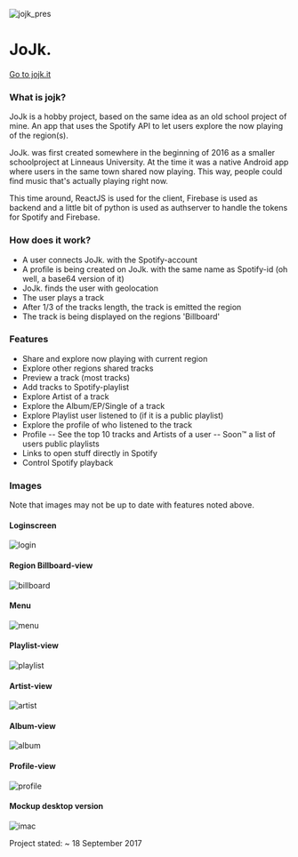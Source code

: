 ![jojk_pres](https://oskaremilsson.se/files/images/jojk_muckup.jpg)
# JoJk.

[Go to jojk.it](https://jojk.it)
### What is jojk?
JoJk is a hobby project, based on the same idea as an old school project of mine. An app that uses the Spotify API to let users explore the now playing of the region(s).

JoJk. was first created somewhere in the beginning of 2016 as a smaller schoolproject at Linneaus University. At the time it was a native Android app where users in the same town shared now playing. This way, people could find music that's actually playing right now. 

This time around, ReactJS is used for the client, Firebase is used as backend and a little bit of python is used as authserver to handle the tokens for Spotify and Firebase.

### How does it work?
- A user connects JoJk. with the Spotify-account
- A profile is being created on JoJk. with the same name as Spotify-id (oh well, a base64 version of it)
- JoJk. finds the user with geolocation
- The user plays a track
- After 1/3 of the tracks length, the track is emitted the region
- The track is being displayed on the regions 'Billboard'

### Features
- Share and explore now playing with current region
- Explore other regions shared tracks
- Preview a track (most tracks)
- Add tracks to Spotify-playlist
- Explore Artist of a track
- Explore the Album/EP/Single of a track
- Explore Playlist user listened to (if it is a public playlist)
- Explore the profile of who listened to the track
- Profile
-- See the top 10 tracks and Artists of a user
-- Soon™ a list of users public playlists
- Links to open stuff directly in Spotify
- Control Spotify playback


### Images
Note that images may not be up to date with features noted above.
#### Loginscreen
![login](https://oskaremilsson.se/files/images/jojk/login.png)

#### Region Billboard-view
![billboard](https://oskaremilsson.se/files/images/jojk/billboard.png)

#### Menu
![menu](https://oskaremilsson.se/files/images/jojk/menu.png)

#### Playlist-view
![playlist](https://oskaremilsson.se/files/images/jojk/playlist.png)

#### Artist-view
![artist](https://oskaremilsson.se/files/images/jojk/artist.png)

#### Album-view
![album](https://oskaremilsson.se/files/images/jojk/album.png)

#### Profile-view
![profile](https://oskaremilsson.se/files/images/jojk/profile.png)

#### Mockup desktop version
![imac](https://oskaremilsson.se/files/images/jojk/imac.jpg)

Project stated: ~ 18 September 2017